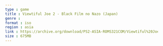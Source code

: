 ```yaml
---
type : game
title : Viewtiful Joe 2 - Black Film no Nazo (Japan)
genre : 
format : iso
region : asia
link : https://archive.org/download/PS2-ASIA-ROMS321COM/Viewtiful%20Joe%202%20-%20Black%20Film%20no%20Nazo%20%28Japan%29.7z
size : 675MB
---
```

